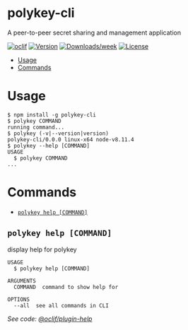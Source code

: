 polykey-cli
===========

A peer-to-peer secret sharing and management application

[![oclif](https://img.shields.io/badge/cli-oclif-brightgreen.svg)](https://oclif.io)
[![Version](https://img.shields.io/npm/v/polykey-cli.svg)](https://npmjs.org/package/polykey-cli)
[![Downloads/week](https://img.shields.io/npm/dw/polykey-cli.svg)](https://npmjs.org/package/polykey-cli)
[![License](https://img.shields.io/npm/l/polykey-cli.svg)](https://github.com/MatrixAI/PolyKey/blob/master/package.json)

<!-- toc -->
* [Usage](#usage)
* [Commands](#commands)
<!-- tocstop -->
# Usage
<!-- usage -->
```sh-session
$ npm install -g polykey-cli
$ polykey COMMAND
running command...
$ polykey (-v|--version|version)
polykey-cli/0.0.0 linux-x64 node-v8.11.4
$ polykey --help [COMMAND]
USAGE
  $ polykey COMMAND
...
```
<!-- usagestop -->
# Commands
<!-- commands -->
* [`polykey help [COMMAND]`](#polykey-help-command)

## `polykey help [COMMAND]`

display help for polykey

```
USAGE
  $ polykey help [COMMAND]

ARGUMENTS
  COMMAND  command to show help for

OPTIONS
  --all  see all commands in CLI
```

_See code: [@oclif/plugin-help](https://github.com/oclif/plugin-help/blob/v2.1.6/src/commands/help.ts)_
<!-- commandsstop -->
